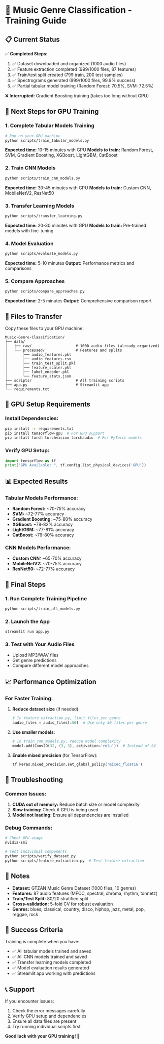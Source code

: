 # 🎵 Music Genre Classification - Training Guide

## 📋 Current Status

✅ **Completed Steps:**
1. ✅ Dataset downloaded and organized (1000 audio files)
2. ✅ Feature extraction completed (999/1000 files, 87 features)
3. ✅ Train/test split created (799 train, 200 test samples)
4. ✅ Spectrograms generated (999/1000 files, 99.9% success)
5. ✅ Partial tabular model training (Random Forest: 70.5%, SVM: 72.5%)

❌ **Interrupted:** Gradient Boosting training (takes too long without GPU)

## 🚀 Next Steps for GPU Training

### 1. **Complete Tabular Models Training**
```bash
# Run on your GPU machine
python scripts/train_tabular_models.py
```
**Expected time:** 10-15 minutes with GPU
**Models to train:** Random Forest, SVM, Gradient Boosting, XGBoost, LightGBM, CatBoost

### 2. **Train CNN Models**
```bash
python scripts/train_cnn_models.py
```
**Expected time:** 30-45 minutes with GPU
**Models to train:** Custom CNN, MobileNetV2, ResNet50

### 3. **Transfer Learning Models**
```bash
python scripts/transfer_learning.py
```
**Expected time:** 20-30 minutes with GPU
**Models to train:** Pre-trained models with fine-tuning

### 4. **Model Evaluation**
```bash
python scripts/evaluate_models.py
```
**Expected time:** 5-10 minutes
**Output:** Performance metrics and comparisons

### 5. **Compare Approaches**
```bash
python scripts/compare_approaches.py
```
**Expected time:** 2-5 minutes
**Output:** Comprehensive comparison report

## 📁 Files to Transfer

Copy these files to your GPU machine:
```
Music-Genre-Classification/
├── data/
│   ├── raw/                    # 1000 audio files (already organized)
│   └── processed/              # Features and splits
│       ├── audio_features.pkl
│       ├── audio_features.csv
│       ├── train_test_split.pkl
│       ├── feature_scaler.pkl
│       ├── label_encoder.pkl
│       └── feature_stats.json
├── scripts/                    # All training scripts
├── app.py                      # Streamlit app
└── requirements.txt
```

## 🔧 GPU Setup Requirements

### Install Dependencies:
```bash
pip install -r requirements.txt
pip install tensorflow-gpu  # For GPU support
pip install torch torchvision torchaudio  # For PyTorch models
```

### Verify GPU Setup:
```python
import tensorflow as tf
print("GPU Available: ", tf.config.list_physical_devices('GPU'))
```

## 📊 Expected Results

### Tabular Models Performance:
- **Random Forest:** ~70-75% accuracy
- **SVM:** ~72-77% accuracy  
- **Gradient Boosting:** ~75-80% accuracy
- **XGBoost:** ~78-82% accuracy
- **LightGBM:** ~77-81% accuracy
- **CatBoost:** ~76-80% accuracy

### CNN Models Performance:
- **Custom CNN:** ~65-70% accuracy
- **MobileNetV2:** ~70-75% accuracy
- **ResNet50:** ~72-77% accuracy

## 🎯 Final Steps

### 1. **Run Complete Training Pipeline**
```bash
python scripts/train_all_models.py
```

### 2. **Launch the App**
```bash
streamlit run app.py
```

### 3. **Test with Your Audio Files**
- Upload MP3/WAV files
- Get genre predictions
- Compare different model approaches

## 📈 Performance Optimization

### For Faster Training:
1. **Reduce dataset size** (if needed):
   ```python
   # In feature_extraction.py, limit files per genre
   audio_files = audio_files[:50]  # Use only 50 files per genre
   ```

2. **Use smaller models**:
   ```python
   # In train_cnn_models.py, reduce model complexity
   model.add(Conv2D(32, (3, 3), activation='relu'))  # Instead of 64
   ```

3. **Enable mixed precision** (for TensorFlow):
   ```python
   tf.keras.mixed_precision.set_global_policy('mixed_float16')
   ```

## 🐛 Troubleshooting

### Common Issues:
1. **CUDA out of memory:** Reduce batch size or model complexity
2. **Slow training:** Check if GPU is being used
3. **Model not loading:** Ensure all dependencies are installed

### Debug Commands:
```bash
# Check GPU usage
nvidia-smi

# Test individual components
python scripts/verify_dataset.py
python scripts/feature_extraction.py  # Test feature extraction
```

## 📝 Notes

- **Dataset:** GTZAN Music Genre Dataset (1000 files, 10 genres)
- **Features:** 87 audio features (MFCC, spectral, chroma, rhythm, tonnetz)
- **Train/Test Split:** 80/20 stratified split
- **Cross-validation:** 5-fold CV for robust evaluation
- **Genres:** blues, classical, country, disco, hiphop, jazz, metal, pop, reggae, rock

## 🎉 Success Criteria

Training is complete when you have:
- ✅ All tabular models trained and saved
- ✅ All CNN models trained and saved  
- ✅ Transfer learning models completed
- ✅ Model evaluation results generated
- ✅ Streamlit app working with predictions

## 📞 Support

If you encounter issues:
1. Check the error messages carefully
2. Verify GPU setup and dependencies
3. Ensure all data files are present
4. Try running individual scripts first

**Good luck with your GPU training! 🚀**
